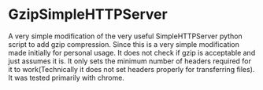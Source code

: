 GzipSimpleHTTPServer
====================

A very simple modification of the very useful SimpleHTTPServer python script to add gzip compression.
Since this is a very simple modification made initially for personal usage. It does not check if gzip is acceptable and just assumes it is. It only sets the minimum number of headers required for it to work(Technically it does not set headers properly
for transferring files). It was tested primarily with chrome.
